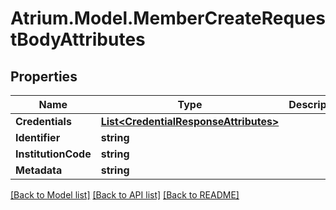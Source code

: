 # Atrium.Model.MemberCreateRequestBodyAttributes
## Properties

Name | Type | Description | Notes
------------ | ------------- | ------------- | -------------
**Credentials** | [**List&lt;CredentialResponseAttributes&gt;**](CredentialResponseAttributes.md) |  | 
**Identifier** | **string** |  | [optional] 
**InstitutionCode** | **string** |  | 
**Metadata** | **string** |  | [optional] 

[[Back to Model list]](../README.md#documentation-for-models) [[Back to API list]](../README.md#documentation-for-api-endpoints) [[Back to README]](../README.md)

